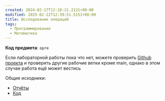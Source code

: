 ```yaml
---
created: 2024-02-17T12:18:21.2121+00:00
modified: 2025-02-22T12:39:51.5151+00:00
title: Исследование операций
tags:
  - Программирование
  - Математика
---
```

**Код предмета**: `opre`

Если лабораторной работы пока что нет, можете проверить [Github проекта](https://github.com/IAmProgrammist/lab_materials) и проверить другие рабочие ветки кроме main, однако в этом случае работа ещё может вестись 

Общие исходники:
- [Отчёты](https://github.com/IAmProgrammist/lab_materials/tree/main/%D0%98%D1%81%D1%81%D0%BB%D0%B5%D0%B4%D0%BE%D0%B2%D0%B0%D0%BD%D0%B8%D0%B5%20%D0%BE%D0%BF%D0%B5%D1%80%D0%B0%D1%86%D0%B8%D0%B9)
- [Код](https://github.com/IAmProgrammist/operations_research)